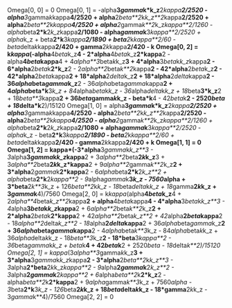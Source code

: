 Omega[0, 0] = 0
Omega[0, 1] = -alpha**3*gamma*k*k_z**2*kappa**2/2520 - alpha**3*gamma*k*kappa**4/2520 + alpha**2*beta**2*k*k_z**2*kappa**2/2520 + alpha**2*beta**2*k*kappa**4/2520 + alpha**2*gamma*k**2*k_z*kappa**2/1260 - alpha*beta**2*k**2*k_z*kappa**2/1080 - alpha*gamma*k**3*kappa**2/2520 + alpha*k_z + beta**2*k**3*kappa**2/1890 + beta**2*k*kappa**2/60 - beta*delta*k*kappa**2/420 + gamma**2*k*kappa**2/420 - k
Omega[0, 2] = k*kappa*(-alpha**4*beta*k_z**4 - 2*alpha**4*beta*k_z**2*kappa**2 - alpha**4*beta*kappa**4 + 4*alpha**3*beta*k*k_z**3 + 4*alpha**3*beta*k*k_z*kappa**2 - 6*alpha**2*beta*k**2*k_z**2 - 2*alpha**2*beta*k**2*kappa**2 - 42*alpha**2*beta*k_z**2 - 42*alpha**2*beta*kappa**2 + 18*alpha**2*delta*k_z**2 + 18*alpha**2*delta*kappa**2 - 36*alpha*beta*gamma*k_z**2 - 36*alpha*beta*gamma*kappa**2 + 4*alpha*beta*k**3*k_z + 84*alpha*beta*k*k_z - 36*alpha*delta*k*k_z + 18*beta**3*k_z**2 + 18*beta**3*kappa**2 + 36*beta*gamma*k*k_z - beta*k**4 - 42*beta*k**2 - 2520*beta + 18*delta*k**2)/15120
Omega[1, 0] = alpha**3*gamma*k*k_z**2*kappa**2/2520 + alpha**3*gamma*k*kappa**4/2520 - alpha**2*beta**2*k*k_z**2*kappa**2/2520 - alpha**2*beta**2*k*kappa**4/2520 - alpha**2*gamma*k**2*k_z*kappa**2/1260 + alpha*beta**2*k**2*k_z*kappa**2/1080 + alpha*gamma*k**3*kappa**2/2520 - alpha*k_z - beta**2*k**3*kappa**2/1890 - beta**2*k*kappa**2/60 + beta*delta*k*kappa**2/420 - gamma**2*k*kappa**2/420 + k
Omega[1, 1] = 0
Omega[1, 2] = kappa*(-3*alpha**3*gamma*k*k_z**3 - 3*alpha**3*gamma*k*k_z*kappa**2 + 3*alpha**2*beta**2*k*k_z**3 + 3*alpha**2*beta**2*k*k_z*kappa**2 + 9*alpha**2*gamma*k**2*k_z**2 + 3*alpha**2*gamma*k**2*kappa**2 - 6*alpha*beta**2*k**2*k_z**2 + alpha*beta**2*k**2*kappa**2 - 9*alpha*gamma*k**3*k_z - 7560*alpha + 3*beta**2*k**3*k_z + 126*beta**2*k*k_z - 18*beta*delta*k*k_z + 18*gamma**2*k*k_z + 3*gamma*k**4)/7560
Omega[2, 0] = k*kappa*(alpha**4*beta*k_z**4 + 2*alpha**4*beta*k_z**2*kappa**2 + alpha**4*beta*kappa**4 - 4*alpha**3*beta*k*k_z**3 - 4*alpha**3*beta*k*k_z*kappa**2 + 6*alpha**2*beta*k**2*k_z**2 + 2*alpha**2*beta*k**2*kappa**2 + 42*alpha**2*beta*k_z**2 + 42*alpha**2*beta*kappa**2 - 18*alpha**2*delta*k_z**2 - 18*alpha**2*delta*kappa**2 + 36*alpha*beta*gamma*k_z**2 + 36*alpha*beta*gamma*kappa**2 - 4*alpha*beta*k**3*k_z - 84*alpha*beta*k*k_z + 36*alpha*delta*k*k_z - 18*beta**3*k_z**2 - 18*beta**3*kappa**2 - 36*beta*gamma*k*k_z + beta*k**4 + 42*beta*k**2 + 2520*beta - 18*delta*k**2)/15120
Omega[2, 1] = kappa*(3*alpha**3*gamma*k*k_z**3 + 3*alpha**3*gamma*k*k_z*kappa**2 - 3*alpha**2*beta**2*k*k_z**3 - 3*alpha**2*beta**2*k*k_z*kappa**2 - 9*alpha**2*gamma*k**2*k_z**2 - 3*alpha**2*gamma*k**2*kappa**2 + 6*alpha*beta**2*k**2*k_z**2 - alpha*beta**2*k**2*kappa**2 + 9*alpha*gamma*k**3*k_z + 7560*alpha - 3*beta**2*k**3*k_z - 126*beta**2*k*k_z + 18*beta*delta*k*k_z - 18*gamma**2*k*k_z - 3*gamma*k**4)/7560
Omega[2, 2] = 0